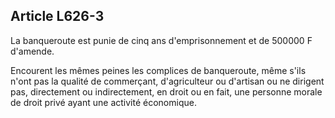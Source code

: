 Article L626-3
----
La banqueroute est punie de cinq ans d'emprisonnement et de 500000 F d'amende.

Encourent les mêmes peines les complices de banqueroute, même s'ils n'ont pas la
qualité de commerçant, d'agriculteur ou d'artisan ou ne dirigent pas,
directement ou indirectement, en droit ou en fait, une personne morale de droit
privé ayant une activité économique.
